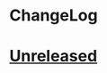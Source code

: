 # ChangeLog

# [Unreleased]

[Unreleased]: https://github.com/snakeneedy/template-python/compare/master...develop
